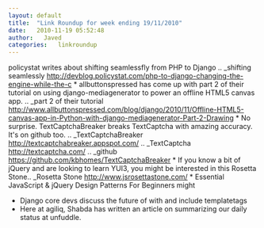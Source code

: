 ```yaml
---
layout: default
title:  "Link Roundup for week ending 19/11/2010"
date:   2010-11-19 05:52:48
author:   Javed
categories:   linkroundup
---
```

policystat writes about shifting seamlessfly from PHP to Django .. \_shifting seamlessly <http://devblog.policystat.com/php-to-django-changing-the-engine-while-the-c> \* allbuttonspressed has come up with part 2 of their tutorial on using django-mediagenerator to power an offline HTML5 canvas app. .. \_part 2 of their tutorial <http://www.allbuttonspressed.com/blog/django/2010/11/Offline-HTML5-canvas-app-in-Python-with-django-mediagenerator-Part-2-Drawing> \* No surprise. TextCaptchaBreaker breaks TextCaptcha with amazing accuracy. It\'s on github too. .. \_TextCaptchaBreaker <http://textcaptchabreaker.appspot.com/> .. \_TextCaptcha
<http://textcaptcha.com/> .. \_github <https://github.com/kbhomes/TextCaptchaBreaker> \* If you know a bit of jQuery and are looking to learn YUI3, you might be interested in this Rosetta Stone.. \_Rosetta Stone <http://www.jsrosettastone.com/> \* Essential JavaScript & jQuery Design Patterns For Beginners might
-   Django core devs discuss the future of with and include templatetags
-   Here at agiliq, Shabda has written an article on summarizing our
    daily status at unfuddle.
